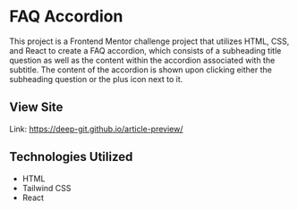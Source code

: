 # FAQ Accordion
This project is a Frontend Mentor challenge project that utilizes HTML, CSS, and React to create a FAQ accordion, which consists of a subheading title question as well as the content within the accordion associated with the subtitle. The content of the accordion is shown upon clicking either the subheading question or the plus icon next to it.

## View Site
Link: https://deep-git.github.io/article-preview/

## Technologies Utilized
- HTML
- Tailwind CSS
- React

